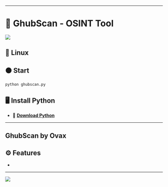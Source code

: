 
---

# 🔎 GhubScan - OSINT Tool  
![](https://github.com/user-attachments/assets/157de8d0-a6e8-4385-a79c-890dbfe73960)


## 🐧 Linux  


## 🟠 Start  
```python  
python ghubscan.py  
```  

## 🖥️ Install Python  
- 🐍 **[Download Python](https://www.python.org/downloads/)**

---

## **GhubScan by Ovax**  
## ⚙️ Features  
- 


---



![](https://github.com/user-attachments/assets/b35dd913-a619-49cf-bfb9-1e8dfa628d3a)
